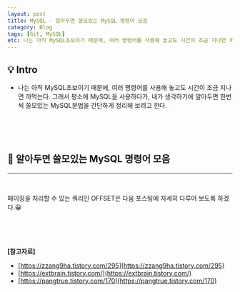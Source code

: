 ```yaml
---
layout: post
title: MySQL - 알아두면 쓸모있는 MySQL 명령어 모음
category: Blog
tags: [Git, MySQL]
etc: 나는 아직 MySQL초보이기 때문에, 여러 명령어를 사용해 놓고도 시간이 조금 지나면 까먹는다. 그래서 평소에 MySQL을 사용하다가, 내가 생각하기에 알아두면 한번씩 쓸모있는 MySQL문법을 간단하게 정리해 보려고 한다.
---
```

## 💡 Intro
- 나는 아직 MySQL초보이기 때문에, 여러 명령어를 사용해 놓고도 시간이 조금 지나면 까먹는다. 그래서 평소에 MySQL을 사용하다가, 내가 생각하기에 알아두면 한번씩 쓸모있는 MySQL문법을 간단하게 정리해 보려고 한다.
<br>
<br>
<br>

## 🔎 알아두면 쓸모있는 MySQL 명령어 모음
---------------------------------------

<script src="https://gist.github.com/liampoet/1ab45638891e211848ce116989984ce8.js"></script>

<br>

페이징을 처리할 수 있는 쿼리인 OFFSET은 다음 포스팅에 자세히 다루어 보도록 하겠다.😀

<br>
<br>
<br>


**[참고자료]**
- [https://zzang9ha.tistory.com/295](https://zzang9ha.tistory.com/295)
- [https://extbrain.tistory.com/](https://extbrain.tistory.com/)
- [https://pangtrue.tistory.com/170](https://pangtrue.tistory.com/170)


